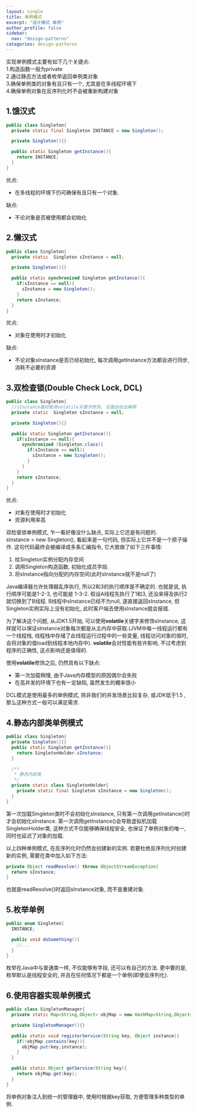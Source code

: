 ```yaml
---
layout: single
title: 单例模式
excerpt: "设计模式 单例"
author_profile: false
sidebar:
  nav: "design-patterns"
categories: design-patterns
---
```


实现单例模式主要有如下几个关键点:  
1.构造函数一般为private  
2.通过静态方法或者枚举返回单例类对象  
3.确保单例类的对象有且只有一个, 尤其是在多线程环境下  
4.确保单例对象在反序列化时不会被重新构建对象  

## 1.饿汉式  
```java
public class Singleton{
  private static final Singleton INSTANCE = new Singleton();

  private Singleton(){}

  public static Singleton getInstance(){
    return INSTANCE;
  }  
}
```

优点:  

- 在多线程的环境下仍可确保有且只有一个对象.

缺点:   

- 不论对象是否被使用都会初始化

## 2.懒汉式  
```java
public class Singleton{
  private static  Singleton sInstance = null;

  private Singleton(){}

  public static synchronized Singleton getInstance(){
    if(sInstance == null){
      sInstance = new Singleton();
    }
    return sInstance;
  }  
}
```

优点:  

- 对象在使用时才初始化

缺点:  

- 不论对象sInstance是否已经初始化, 每次调用getInstance方法都会进行同步, 消耗不必要的资源

## 3.双检查锁(Double Check Lock, DCL)  
```java
public class Singleton{
  //sInstance最好能用volatile关键字修饰, 后面会给出解释
  private static  Singleton sInstance = null;

  private Singleton(){}

  public static Singleton getInstance(){
    if(sInstance == null){
      synchronized (Singleton.class){
        if(sInstance == null){
          sInstance = new Singleton();
        }
      }
    }
    return sInstance;
  }  
}
```
优点:  

- 对象在使用时才初始化
- 资源利用率高

双检查锁单例模式, 乍一看好像没什么缺点, 实际上它还是有问题的.  
sInstance = new Singleton(), 看起来是一句代码, 但实际上它并不是一个原子操作.
这句代码最终会被编译成多条汇编指令, 它大致做了如下三件事情:  

1. 给Singleton实例分配内存空间  
2. 调用Singleton构造函数, 初始化成员字段.  
3. 将sInstance指向分配的内存空间(此时sInstance就不是null了)  

Java编译器允许处理器乱序执行, 所以2和3的执行顺序是不确定的. 也就是说, 执行顺序可能是1-2-3, 也可能是 1-3-2. 假设A线程先执行了1和3, 还没来得及执行2就切换到了B线程.
B线程中sInstance已经不为null, 遂直接返回sInstance, 但Singleton实例实际上没有初始化, 此时客户端去使用sInstance就会报错.  

为了解决这个问题, 从JDK1.5开始, 可以使用**volatile**关键字来修饰sInstance, 这样就可以保证sInstance对象每次都是从主内存中获取.(JVM中每一线程运行都有一个线程栈, 线程栈中存储了此线程运行过程中的一些变量, 线程访问对象的值时, 会将对象的值load到线程本地内存中). **volatile**会对性能有些许影响, 不过考虑到程序的正确性, 这点影响还是值得的.  

使用**volatile**修饰之后, 仍然具有以下缺点:  

- 第一次加载稍慢, 由于Java内存模型的原因偶尔会失败
- 在高并发的环境下也有一定缺陷, 虽然发生的概率很小

DCL模式是使用最多的单例模式, 除非我们的并发场景比较复杂, 或JDK低于1.5 , 那么这种方式一般可以满足需求.

## 4.静态内部类单例模式  
```java
public class Singleton{
  private Singleton(){}
  public static Singleton getInstance(){
    return SingletonHolder.sInstance;
  }

  /**
   * 静态内部类
   */
  private static class SingletonHolder{
    private static final Singleton sInstance = new Singleton();
  }
}
```

第一次加载Singleton类时不会初始化sInstance, 只有第一次调用getInstance()时才会初始化sInstance.
第一次调用getInstance()会导致虚拟机加载SingletonHolder类, 这种方式不仅能够确保线程安全,
也保证了单例对象的唯一, 同时也延迟了对象的加载.

以上四种单例模式, 在反序列化时仍然会创建新的实例. 若要杜绝反序列化时创建新的实例, 需要在类中加入如下方法:

```java
private Object readResolve() throws ObjectStreamException{
  return sInstance;
}
```
也就是readResolve()时返回sInstance对象, 而不是重建对象.

## 5.枚举单例  
```java
public enum Singleton{
  INSTANCE;

  public void doSomething(){
    //...
  }
}
```

枚举在Java中与普通类一样, 不仅能够有字段, 还可以有自己的方法. 更中要的是, 枚举默认是线程安全的,
并且在任何情况下都是一个单例(即使反序列化).  

## 6.使用容器实现单例模式  
```java
public class SingletonManager{
  private static Map<String,Object> objMap = new HashMap<String,Object>();

  private SingletonManager(){}

  public static void registerService(String key, Object instance){
    if(!objMap.contains(key)){
      objMap.put(key,instance);
    }
  }

  public static Object getService(String key){
    return objMap.get(key);
  }
}
```

将单例对象注入到统一的管理器中, 使用时根据key获取, 方便管理多种类型的单例.
